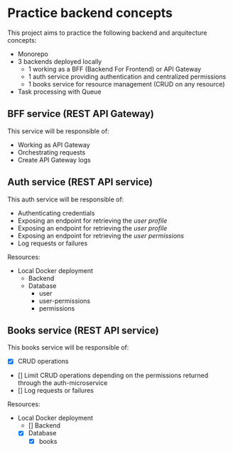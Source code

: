# Practice backend concepts

This project aims to practice the following backend and arquitecture concepts:

- Monorepo
- 3 backends deployed locally
  - 1 working as a BFF (Backend For Frontend) or API Gateway
  - 1 auth service providing authentication and centralized permissions
  - 1 books service for resource management (CRUD on any resource)
- Task processing with Queue

## BFF service (REST API Gateway)

This service will be responsible of:

- Working as API Gateway
- Orchestrating requests
- Create API Gateway logs

## Auth service (REST API service)

This auth service will be responsible of:

- Authenticating credentials
- Exposing an endpoint for retrieving the *user profile*
- Exposing an endpoint for retrieving the *user profile*
- Exposing an endpoint for retrieving the *user permissions*
- Log requests or failures

Resources:
- Local Docker deployment
  - Backend
  - Database
    - user
    - user-permissions
    - permissions

## Books service (REST API service)

This books service will be responsible of:

- [x] CRUD operations
- [] Limit CRUD operations depending on the permissions returned through the auth-microservice
- [] Log requests or failures

Resources:
- Local Docker deployment
  - [] Backend
  - [x] Database
    - [x] books